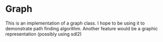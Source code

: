 Graph
=====

This is an implementation of a graph class.
I hope to be using it to demonstrate path finding algorithm.
Another feature would be a graphic representation (possibly using sdl2)

